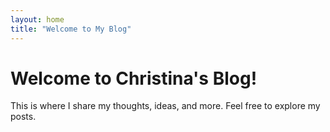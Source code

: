 ```yaml
---
layout: home
title: "Welcome to My Blog"
---
```

# Welcome to Christina's Blog!

This is where I share my thoughts, ideas, and more. Feel free to explore my posts.
